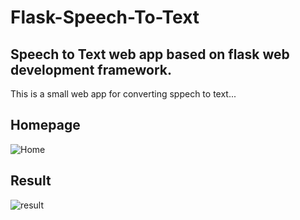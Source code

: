# Flask-Speech-To-Text

## Speech to Text web app based on flask web development framework.
This is a small web app for converting sppech to text...

## Homepage
![Home](https://user-images.githubusercontent.com/40057902/71304055-fa7a7100-23e6-11ea-953a-de50dc3058ce.png)

## Result
![result](https://user-images.githubusercontent.com/40057902/71304057-ff3f2500-23e6-11ea-866e-26e1989f136e.png)
